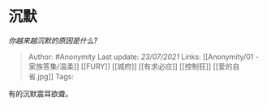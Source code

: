 # 沉默
*你越来越沉默的原因是什么?*

> Author: #Anonymity
Last update: *23/07/2021* 
Links: [[Anonymity/01 - 家族答集/温柔]] [[FURY]] [[城府]] [[有求必应]] [[控制狂]] [[爱的自省.jpg]]
Tags:   

 
有的沉默震耳欲聋。



